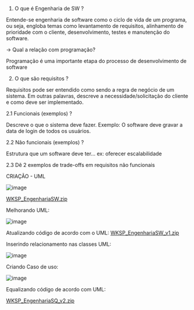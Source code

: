 1. O que é Engenharia de SW ?

Entende-se engenharia de software como o ciclo de vida de um programa, ou seja, engloba temas como levantamento de requisitos, alinhamento de prioridade com o cliente, desenvolvimento, testes e manutenção do software. 

  -> Qual a relação com programação?
  
  Programação é uma importante etapa do processo de desenvolvimento de software
  
2. O que são requisitos ?

Requisitos pode ser entendido como sendo a regra de negócio de um sistema. Em outras palavras, descreve a necessidade/solicitação do cliente e como deve ser implementado.
  
  2.1 Funcionais (exemplos) ? 
  
  Descreve o que o sistema deve fazer. Exemplo: O software deve gravar a data de login de todos os usuários. 
  
  2.2 Não funcionais  (exemplos) ?
  
  Estrutura que um software deve ter... ex: oferecer escalabilidade
  
  2.3 Dê 2 exemplos de trade-offs em requisitos não funcionais



CRIAÇÃO - UML

![image](https://user-images.githubusercontent.com/111614619/223278442-f292ee84-6105-40ef-8eba-9ff0cf39adae.png)

[WKSP_EngenhariaSW.zip](https://github.com/wdeus/bertoti/files/11007131/WKSP_EngenhariaSW.zip)


Melhorando UML:

![image](https://user-images.githubusercontent.com/111614619/228052952-185271dc-8d67-4581-9da7-9df7fdf811a7.png)

Atualizando código de acordo com o UML:
[WKSP_EngenhariaSW_v1.zip](https://github.com/wdeus/bertoti/files/11082534/WKSP_EngenhariaSW_v1.zip)

Inserindo relacionamento nas classes UML:

![image](https://user-images.githubusercontent.com/111614619/229247830-0276f28a-323e-4438-a4cd-7a08a1d17298.png)

Criando Caso de uso:

![image](https://user-images.githubusercontent.com/111614619/231008238-573ed020-cd18-49f6-93c7-b2b340f86527.png)

Equalizando código de acordo com UML:

[WKSP_EngenhariaSQ_v2.zip](https://github.com/wdeus/bertoti/files/11410361/WKSP_EngenhariaSQ_v2.zip)
